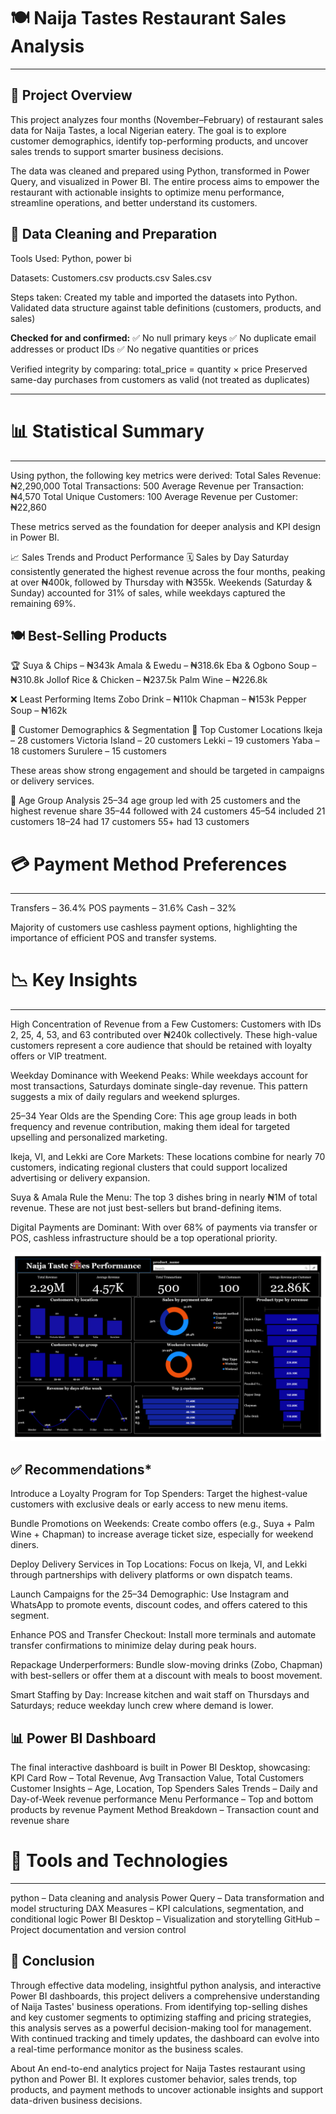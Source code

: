
# 🍽️ Naija Tastes Restaurant Sales Analysis
---
**📌 Project Overview**
---
This project analyzes four months (November–February) of restaurant sales data for Naija Tastes, a local Nigerian eatery. The goal is to explore customer demographics, identify top-performing products, and uncover sales trends to support smarter business decisions.

The data was cleaned and prepared using Python, transformed in Power Query, and visualized in Power BI. The entire process aims to empower the restaurant with actionable insights to optimize menu performance, streamline operations, and better understand its customers.

**🧹 Data Cleaning and Preparation**
---
Tools Used:
Python, power bi

Datasets:
Customers.csv
products.csv
Sales.csv

Steps taken:
Created my table and imported the datasets into Python.
Validated data structure against table definitions (customers, products, and sales)

**Checked for and confirmed:**
✅ No null primary keys
✅ No duplicate email addresses or product IDs
✅ No negative quantities or prices

Verified integrity by comparing:
total_price = quantity × price
Preserved same-day purchases from customers as valid (not treated as duplicates)

---
# 📊 Statistical Summary
---
Using python, the following key metrics were derived:
Total Sales Revenue: ₦2,290,000
Total Transactions: 500
Average Revenue per Transaction: ₦4,570
Total Unique Customers: 100
Average Revenue per Customer: ₦22,860

These metrics served as the foundation for deeper analysis and KPI design in Power BI.

📈 Sales Trends and Product Performance
🗓️ Sales by Day
Saturday consistently generated the highest revenue across the four months, peaking at over ₦400k, followed by Thursday with ₦355k. Weekends (Saturday & Sunday) accounted for 31% of sales, while weekdays captured the remaining 69%.

**🍽️ Best-Selling Products**
---
🏆 Suya & Chips – ₦343k
Amala & Ewedu – ₦318.6k
Eba & Ogbono Soup – ₦310.8k
Jollof Rice & Chicken – ₦237.5k
Palm Wine – ₦226.8k

❌ Least Performing Items
Zobo Drink – ₦110k
Chapman – ₦153k
Pepper Soup – ₦162k

👥 Customer Demographics & Segmentation
📍 Top Customer Locations
Ikeja – 28 customers
Victoria Island – 20 customers
Lekki – 19 customers
Yaba – 18 customers
Surulere – 15 customers

These areas show strong engagement and should be targeted in campaigns or delivery services.

👤 Age Group Analysis
25–34 age group led with 25 customers and the highest revenue share
35–44 followed with 24 customers
45–54 included 21 customers
18–24 had 17 customers
55+ had 13 customers

# 💳 Payment Method Preferences
---
Transfers – 36.4%
POS payments – 31.6%
Cash – 32%

Majority of customers use cashless payment options, highlighting the importance of efficient POS and transfer systems.

# 📉 Key Insights
---
High Concentration of Revenue from a Few Customers:
Customers with IDs 2, 25, 4, 53, and 63 contributed over ₦240k collectively. These high-value customers represent a core audience that should be retained with loyalty offers or VIP treatment.

Weekday Dominance with Weekend Peaks:
While weekdays account for most transactions, Saturdays dominate single-day revenue. This pattern suggests a mix of daily regulars and weekend splurges.

25–34 Year Olds are the Spending Core:
This age group leads in both frequency and revenue contribution, making them ideal for targeted upselling and personalized marketing.

Ikeja, VI, and Lekki are Core Markets:
These locations combine for nearly 70 customers, indicating regional clusters that could support localized advertising or delivery expansion.

Suya & Amala Rule the Menu:
The top 3 dishes bring in nearly ₦1M of total revenue. These are not just best-sellers but brand-defining items.

Digital Payments are Dominant:
With over 68% of payments via transfer or POS, cashless infrastructure should be a top operational priority.

![My Project Screenshot](screen.png)

**✅ Recommendations***
---
Introduce a Loyalty Program for Top Spenders:
Target the highest-value customers with exclusive deals or early access to new menu items.

Bundle Promotions on Weekends:
Create combo offers (e.g., Suya + Palm Wine + Chapman) to increase average ticket size, especially for weekend diners.

Deploy Delivery Services in Top Locations:
Focus on Ikeja, VI, and Lekki through partnerships with delivery platforms or own dispatch teams.

Launch Campaigns for the 25–34 Demographic:
Use Instagram and WhatsApp to promote events, discount codes, and offers catered to this segment.

Enhance POS and Transfer Checkout:
Install more terminals and automate transfer confirmations to minimize delay during peak hours.

Repackage Underperformers:
Bundle slow-moving drinks (Zobo, Chapman) with best-sellers or offer them at a discount with meals to boost movement.

Smart Staffing by Day:
Increase kitchen and wait staff on Thursdays and Saturdays; reduce weekday lunch crew where demand is lower.

**📊 Power BI Dashboard**
---
The final interactive dashboard is built in Power BI Desktop, showcasing:
KPI Card Row – Total Revenue, Avg Transaction Value, Total Customers
Customer Insights – Age, Location, Top Spenders
Sales Trends – Daily and Day-of-Week revenue performance
Menu Performance – Top and bottom products by revenue
Payment Method Breakdown – Transaction count and revenue share



# 🧰 Tools and Technologies
---
python – Data cleaning and analysis
Power Query – Data transformation and model structuring
DAX Measures – KPI calculations, segmentation, and conditional logic
Power BI Desktop – Visualization and storytelling
GitHub – Project documentation and version control

**📌 Conclusion**
---
Through effective data modeling, insightful python analysis, and interactive Power BI dashboards, this project delivers a comprehensive understanding of Naija Tastes' business operations. From identifying top-selling dishes and key customer segments to optimizing staffing and pricing strategies, this analysis serves as a powerful decision-making tool for management. With continued tracking and timely updates, the dashboard can evolve into a real-time performance monitor as the business scales.

About
An end-to-end analytics project for Naija Tastes restaurant using python and Power BI. It explores customer behavior, sales trends, top products, and payment methods to uncover actionable insights and support data-driven business decisions.
